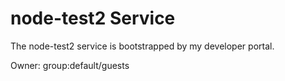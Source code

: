 # node-test2 Service

The node-test2 service is bootstrapped by my developer portal.

Owner: group:default/guests
